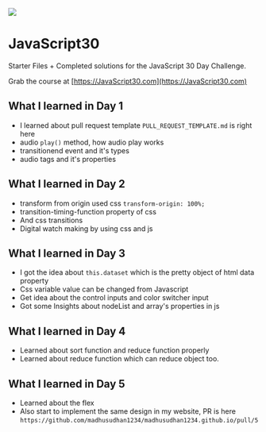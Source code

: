 ![](https://javascript30.com/images/JS3-social-share.png)

# JavaScript30

Starter Files + Completed solutions for the JavaScript 30 Day Challenge.

Grab the course at [https://JavaScript30.com](https://JavaScript30.com)

## What I learned in Day 1

- I learned about pull request template ```PULL_REQUEST_TEMPLATE.md``` is right here
- audio ```play()``` method, how audio play works
- transitionend event and it's types
- audio tags and it's properties


## What I learned in Day 2

- transform from origin used css ```transform-origin: 100%;```
- transition-timing-function property of css
- And css transitions
- Digital watch making by using css and js


## What I learned in Day 3

- I got the idea about ```this.dataset``` which is the pretty object of html data property
- Css variable value can be changed from Javascript
- Get idea about the control inputs and color switcher input
- Got some Insights about nodeList and array's properties in js

## What I learned in Day 4

- Learned about sort function and reduce function properly
- Learned about reduce function which can reduce object too.

## What I learned in Day 5

- Learned about the flex 
- Also start to implement the same design in my website, PR is here ```https://github.com/madhusudhan1234/madhusudhan1234.github.io/pull/5```